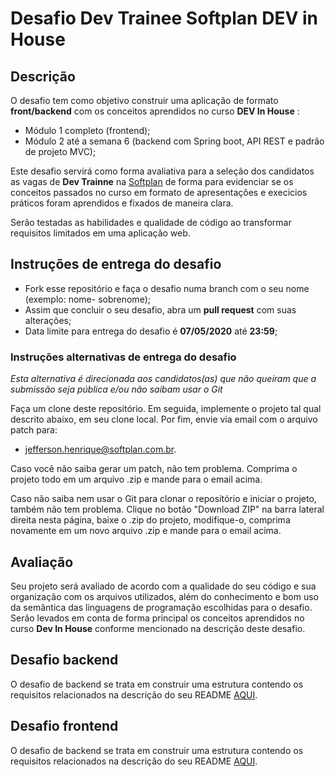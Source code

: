 # Desafio Dev Trainee Softplan DEV in House

## Descrição

O desafio tem como objetivo construir uma aplicação de formato **front/backend** com os conceitos aprendidos no curso **DEV In House** :

* Módulo 1 completo (frontend);
* Módulo 2 até a semana 6 (backend com Spring boot, API REST e padrão de projeto MVC);

Este desafio servirá como forma avaliativa para a seleção dos candidatos as vagas de **Dev Trainne** na [Softplan](www.softplan.com.br) de forma para evidenciar se os conceitos passados no curso em formato de apresentações e execicios práticos foram aprendidos e fixados de maneira clara.

Serão testadas as habilidades e qualidade de código ao transformar requisitos limitados em uma aplicação web.

## Instruções de entrega do desafio

* Fork esse repositório e faça o desafio numa branch com o seu nome (exemplo: nome- sobrenome);
* Assim que concluir o seu desafio, abra um **pull request** com suas alterações;
* Data limite para entrega do desafio é **07/05/2020** até **23:59**;

### Instruções alternativas de entrega do desafio

*Esta alternativa é direcionada aos candidatos(as) que não queiram que a submissão seja pública e/ou não saibam usar o Git*

Faça um clone deste repositório. Em seguida, implemente o projeto tal qual descrito abaixo, em seu clone local. Por fim, envie via email com o arquivo patch para:

* [jefferson.henrique@softplan.com.br](jefferson.henrique@softplan.com.br).

Caso você não saiba gerar um patch, não tem problema. Comprima o projeto todo em um arquivo .zip e mande para o email acima.

Caso não saiba nem usar o Git para clonar o repositório e iniciar o projeto, também não tem problema. Clique no botão "Download ZIP" na barra lateral direita nesta página, baixe o .zip do projeto, modifique-o, comprima novamente em um novo arquivo .zip e mande para o email acima.

## Avaliação

Seu projeto será avaliado de acordo com a qualidade do seu código e sua organização com os arquivos utilizados, além do conhecimento e bom uso da semântica das linguagens de programação escolhidas para o desafio. Serão levados em conta de forma principal os conceitos aprendidos no curso **Dev In House** conforme mencionado na descrição deste desafio.

## Desafio backend

O desafio de backend se trata em construir uma estrutura contendo os requisitos relacionados na descrição do seu README [AQUI](./backend/readme.md).

## Desafio frontend
O desafio de backend se trata em construir uma estrutura contendo os requisitos relacionados na descrição do seu README [AQUI](./frontend/readme.md).